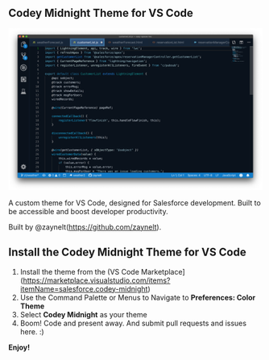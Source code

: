 ## Codey Midnight Theme for VS Code

![Codey Midnight Theme in Action](images/Theme_Action.png)

A custom theme for VS Code, designed for Salesforce development. Built to be accessible and boost developer productivity.

Built by @zaynelt(https://github.com/zaynelt).

## Install the Codey Midnight Theme for VS Code

1. Install the theme from the (VS Code Marketplace](https://marketplace.visualstudio.com/items?itemName=salesforce.codey-midnight)
2. Use the Command Palette or Menus to Navigate to **Preferences: Color Theme**
3. Select **Codey Midnight** as your theme
4. Boom! Code and present away. And submit pull requests and issues here. :)

**Enjoy!**
